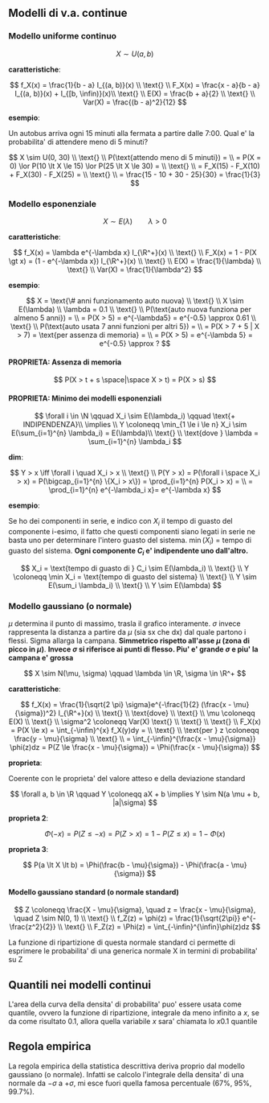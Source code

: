 ## Modelli di v.a. continue

### Modello uniforme continuo

$$
X \sim U(a, b)
$$

**caratteristiche**:

$$
f_X(x) = \frac{1}{b - a} I_{(a, b)}(x) \\
\text{} \\
F_X(x) = \frac{x - a}{b - a} I_{(a, b)}(x) + I_{[b, \infin)}(x)\\
\text{} \\
E(X) = \frac{b + a}{2} \\
\text{} \\
Var(X) = \frac{(b - a)^2}{12}
$$

**esempio**:

Un autobus arriva ogni 15 minuti alla fermata a partire dalle 7:00. Qual e' la probabilita' di attendere meno di 5 minuti?

$$
X \sim U(0, 30) \\
\text{} \\
P(\text{attendo meno di 5 minuti}) = \\
= P(X = 0) \lor P(10 \lt X \le 15) \lor P(25 \lt X \le 30) = \\
\text{} \\
= F_X(15) - F_X(10) + F_X(30) - F_X(25) = \\
\text{} \\
= \frac{15 - 10 + 30 - 25}{30}  = \frac{1}{3}
$$

### Modello esponenziale

$$
X \sim E(\lambda) \qquad \lambda > 0
$$

**caratteristiche**:

$$
f_X(x) = \lambda e^{-\lambda x} I_{\R^+}(x) \\
\text{} \\
F_X(x) = 1 - P(X \gt x) = (1 - e^{-\lambda x}) I_{\R^+}(x) \\
\text{} \\
E(X) = \frac{1}{\lambda} \\
\text{} \\
Var(X) = \frac{1}{\lambda^2}
$$

**esempio**:

$$
X = \text{\# anni funzionamento auto nuova} \\
\text{} \\
X \sim E(\lambda) \\
\lambda = 0.1 \\
\text{} \\
P(\text{auto nuova funziona per almeno 5 anni}) = \\
= P(X > 5) = e^{-\lambda5} = e^{-0.5} \approx 0.61 \\
\text{} \\
P(\text{auto usata 7 anni funzioni per altri 5}) = \\
= P(X > 7 + 5 | X > 7) = \text{per assenza di memoria} =  \\
= P(X > 5) = e^{-\lambda 5} = e^{-0.5} \approx ?
$$

#### PROPRIETA: Assenza di memoria

$$
P(X > t + s \space|\space X > t) = P(X > s)
$$

#### PROPRIETA: Minimo dei modelli esponenziali

$$
\forall i \in \N \qquad X_i \sim E(\lambda_i) \qquad \text{+ INDIPENDENZA}\\
\implies \\
Y \coloneqq \min_{1 \le i \le n} X_i \sim E(\sum_{i=1}^{n} \lambda_i) = E(\lambda)\\
\text{} \\
\text{dove } \lambda = \sum_{i=1}^{n} \lambda_i
$$

**dim**:

$$
Y > x \iff \forall i \quad X_i > x \\
\text{} \\
P(Y > x) = P(\forall i \space X_i > x) = P(\bigcap_{i=1}^{n} \{X_i > x\}) = \prod_{i=1}^{n} P(X_i > x) = \\
= \prod_{i=1}^{n} e^{-\lambda_i x}= e^{-\lambda x}
$$

**esempio**:

Se ho dei componenti in serie, e indico con $X_i$ il tempo di guasto del componente i-esimo, il fatto che questi componenti siano legati in serie ne basta uno per determinare l'intero guasto del sistema. $\min(X_i)$ = tempo di guasto del sistema. **Ogni componente $C_i$ e' indipendente uno dall'altro.**

$$
X_i = \text{tempo di guasto di } C_i \sim E(\lambda_i) \\
\text{} \\
Y \coloneqq \min X_i = \text{tempo di guasto del sistema} \\
\text{} \\
Y \sim E(\sum_i \lambda_i) \\
\text{} \\
Y \sim E(\lambda)
$$

### Modello gaussiano (o normale)

$\mu$ determina il punto di massimo, trasla il grafico interamente. $\sigma$ invece rappresenta la distanza a partire da $\mu$ (sia sx che dx) dal quale partono i flessi. Sigma allarga la campana. **Simmetrico rispetto all'asse $\mu$ (zona di picco in $\mu$)**. **Invece $\sigma$ si riferisce ai punti di flesso. Piu' e' grande $\sigma$ e piu' la campana e' grossa**

$$
X \sim N(\mu, \sigma) \qquad \lambda \in \R, \sigma \in \R^+
$$

**caratteristiche**:

$$
f_X(x) = \frac{1}{\sqrt{2 \pi} \sigma}e^{-\frac{1}{2} (\frac{x - \mu}{\sigma})^2} I_{\R^+}(x) \\
\text{} \\
\text{dove} \\
\text{} \\
\mu \coloneqq E(X) \\
\text{} \\
\sigma^2 \coloneqq Var(X)
\text{} \\
\text{} \\
\text{} \\
F_X(x) = P(X \le x) = \int_{-\infin}^{x} f_X(y)dy = \\
\text{} \\
\text{per } z \coloneqq \frac{y - \mu}{\sigma} \\
\text{} \\
= \int_{-\infin}^{\frac{x - \mu}{\sigma}} \phi(z)dz = P(Z \le \frac{x - \mu}{\sigma}) = \Phi(\frac{x - \mu}{\sigma})
$$

**proprieta**:

Coerente con le proprieta' del valore atteso e della deviazione standard

$$
\forall a, b \in \R \qquad Y \coloneqq aX + b \implies Y \sim N(a \mu + b, |a|\sigma)
$$

**proprieta 2**:

$$
\Phi(-x) = P(Z \le -x) = P(Z \gt x) = 1 - P(Z \le x) = 1 - \Phi(x)
$$

**proprieta 3**:

$$
P(a \lt X \lt b) = \Phi(\frac{b - \mu}{\sigma}) - \Phi(\frac{a - \mu}{\sigma})
$$

#### Modello gaussiano standard (o normale standard)

$$
Z \coloneqq \frac{X - \mu}{\sigma}, \quad z = \frac{x - \mu}{\sigma}, \quad Z \sim N(0, 1) \\
\text{} \\
f_Z(z) = \phi(z) = \frac{1}{\sqrt{2\pi}} e^{-\frac{z^2}{2}} \\
\text{} \\
F_Z(z) = \Phi(z) = \int_{-\infin}^{\infin}\phi(z)dz
$$

La funzione di ripartizione di questa normale standard ci permette di esprimere le probabilita' di una generica normale X in termini di probabilita' su Z

## Quantili nei modelli continui

L'area della curva della densita' di probabilita' puo' essere usata come quantile, ovvero la funzione di ripartizione, integrale da meno infinito a $x$, se da come risultato $0.1$, allora quella variabile $x$ sara' chiamata lo $x0.1$ quantile

## Regola empirica

La regola empirica della statistica descrittiva deriva proprio dal modello gaussiano (o normale). Infatti se calcolo l'integrale della densita' di una normale da $-\sigma$ a $+\sigma$, mi esce fuori quella famosa percentuale (67%, 95%, 99.7%).